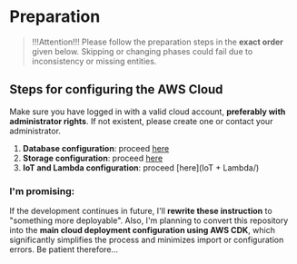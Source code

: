 # Preparation

> !!!Attention!!!
> Please follow the preparation steps in the **exact order** given below.
> Skipping or changing phases could fail due to inconsistency or missing entities.

## Steps for configuring the AWS Cloud

Make sure you have logged in with a valid cloud account, **preferably with administrator rights**. If not existent, please create one or contact your administrator.

1. **Database configuration**: proceed [here](database/)
2. **Storage configuration**: proceed [here](storage/)
3. **IoT and Lambda configuration**: proceed [here](IoT + Lambda/)

### I'm promising:

If the development continues in future, I'll **rewrite these instruction** to "something more deployable".
Also, I'm planning to convert this repository into the **main cloud deployment configuration using AWS CDK**, which significantly simplifies the process and minimizes import or configuration errors.
Be patient therefore...
